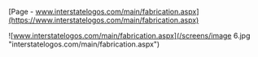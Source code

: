 
 [Page - www.interstatelogos.com/main/fabrication.aspx](https://www.interstatelogos.com/main/fabrication.aspx)

![www.interstatelogos.com/main/fabrication.aspx](/screens/image 6.jpg "interstatelogos.com/main/fabrication.aspx")